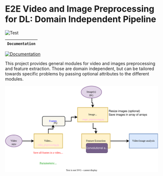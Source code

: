 # E2E Video and Image Preprocessing for DL: Domain Independent Pipeline

![Test](https://github.com/simulamet-host/video_analytics/actions/workflows/testing.yml/badge.svg)

**`Documentation`** |
------------------- |
[![Documentation](https://img.shields.io/badge/api-reference-blue.svg)](https://simulamet-host.github.io/video_analytics/E2Evideo.html) 

This project provides general modules for video and images preprocessing and feature extraction.
Those are domain independent, but can be tailored towards specific problems by passing optional attributes to the different modules.

![system design](System%20Pipeline.drawio.svg)

